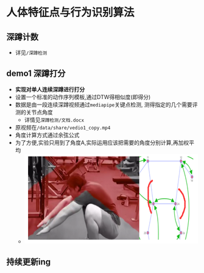 # 人体特征点与行为识别算法
## 深蹲计数
* 详见`/深蹲检测`
## demo1 深蹲打分

* **实现对单人连续深蹲进行打分**
* 设置一个标准的动作序列模板,通过DTW得相似度(即得分)
* 数据是由一段连续深蹲视频通过`mediapipe`关键点检测, 测得指定的几个需要评测的关节点角度
  * 详情见`深蹲检测/文档.docx`
* 原视频在`/data/share/vedio1_copy.mp4`
* 角度计算方式通过余弦公式
* 为了方便,实验只用到了角度A,实际运用应该把需要的角度分别计算,再加权平均
  * ![](./.assets/image-20220213232646424.png)


## 持续更新ing